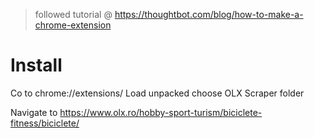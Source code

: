 > followed tutorial @ https://thoughtbot.com/blog/how-to-make-a-chrome-extension

# Install
Co to chrome://extensions/
Load unpacked
choose OLX Scraper folder

Navigate to 
https://www.olx.ro/hobby-sport-turism/biciclete-fitness/biciclete/